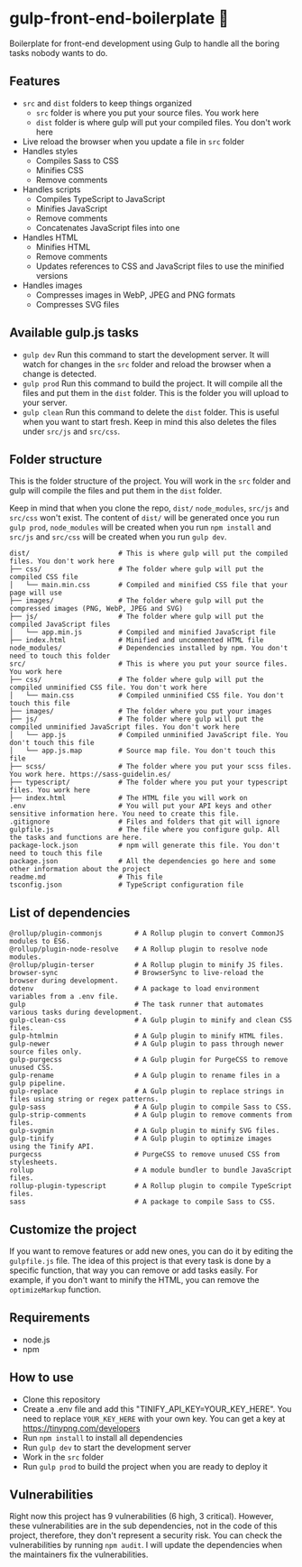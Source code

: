 # gulp-front-end-boilerplate 🥤

Boilerplate for front-end development using Gulp to handle all the boring tasks nobody wants to do.

## Features

- `src` and `dist` folders to keep things organized
  - `src` folder is where you put your source files. You work here
  - `dist` folder is where gulp will put your compiled files. You don't work here
- Live reload the browser when you update a file in `src` folder
- Handles styles
  - Compiles Sass to CSS
  - Minifies CSS
  - Remove comments
- Handles scripts
  - Compiles TypeScript to JavaScript
  - Minifies JavaScript
  - Remove comments
  - Concatenates JavaScript files into one
- Handles HTML
  - Minifies HTML
  - Remove comments
  - Updates references to CSS and JavaScript files to use the minified versions
- Handles images
  - Compresses images in WebP, JPEG and PNG formats
  - Compresses SVG files


## Available gulp.js tasks
- `gulp dev` Run this command to start the development server. It will watch for changes in the `src` folder and reload the browser when a change is detected.
- `gulp prod` Run this command to build the project. It will compile all the files and put them in the `dist` folder. This is the folder you will upload to your server.
- `gulp clean` Run this command to delete the `dist` folder. This is useful when you want to start fresh. Keep in mind this also deletes the files under `src/js` and `src/css`.

## Folder structure

This is the folder structure of the project. You will work in the `src` folder and gulp will compile the files and put them in the `dist` folder.

Keep in mind that when you clone the repo, `dist/` `node_modules`, `src/js` and `src/css` won't exist. The content of `dist/` will be generated once you run `gulp prod`, `node_modules` will be created when you run `npm install` and `src/js` and `src/css` will be created when you run `gulp dev`.

```
dist/                      # This is where gulp will put the compiled files. You don't work here
├── css/                   # The folder where gulp will put the compiled CSS file
│   └── main.min.css       # Compiled and minified CSS file that your page will use
├── images/                # The folder where gulp will put the compressed images (PNG, WebP, JPEG and SVG)
├── js/                    # The folder where gulp will put the compiled JavaScript files
│   └── app.min.js         # Compiled and minified JavaScript file
├── index.html             # Minified and uncommented HTML file
node_modules/              # Dependencies installed by npm. You don't need to touch this folder
src/                       # This is where you put your source files. You work here
├── css/                   # The folder where gulp will put the compiled unminified CSS file. You don't work here
│   └── main.css           # Compiled unminified CSS file. You don't touch this file
├── images/                # The folder where you put your images
├── js/                    # The folder where gulp will put the compiled unminified JavaScript files. You don't work here
│   └── app.js             # Compiled unminified JavaScript file. You don't touch this file
│   └── app.js.map         # Source map file. You don't touch this file
├── scss/                  # The folder where you put your scss files. You work here. https://sass-guidelin.es/
├── typescript/            # The folder where you put your typescript files. You work here
├── index.html             # The HTML file you will work on
.env                       # You will put your API keys and other sensitive information here. You need to create this file.
.gitignore                 # Files and folders that git will ignore
gulpfile.js                # The file where you configure gulp. All the tasks and functions are here.
package-lock.json          # npm will generate this file. You don't need to touch this file
package.json               # All the dependencies go here and some other information about the project
readme.md                  # This file
tsconfig.json              # TypeScript configuration file
```

## List of dependencies

```
@rollup/plugin-commonjs        # A Rollup plugin to convert CommonJS modules to ES6.
@rollup/plugin-node-resolve    # A Rollup plugin to resolve node modules.
@rollup/plugin-terser          # A Rollup plugin to minify JS files.
browser-sync                   # BrowserSync to live-reload the browser during development.
dotenv                         # A package to load environment variables from a .env file.
gulp                           # The task runner that automates various tasks during development.
gulp-clean-css                 # A Gulp plugin to minify and clean CSS files.
gulp-htmlmin                   # A Gulp plugin to minify HTML files.
gulp-newer                     # A Gulp plugin to pass through newer source files only.
gulp-purgecss                  # A Gulp plugin for PurgeCSS to remove unused CSS.
gulp-rename                    # A Gulp plugin to rename files in a gulp pipeline.
gulp-replace                   # A Gulp plugin to replace strings in files using string or regex patterns.
gulp-sass                      # A Gulp plugin to compile Sass to CSS.
gulp-strip-comments            # A Gulp plugin to remove comments from files.
gulp-svgmin                    # A Gulp plugin to minify SVG files.
gulp-tinify                    # A Gulp plugin to optimize images using the Tinify API.
purgecss                       # PurgeCSS to remove unused CSS from stylesheets.
rollup                         # A module bundler to bundle JavaScript files.
rollup-plugin-typescript       # A Rollup plugin to compile TypeScript files.
sass                           # A package to compile Sass to CSS.
```

## Customize the project
If you want to remove features or add new ones, you can do it by editing the `gulpfile.js` file. The idea of this project is that every task is done by a specific function, that way you can remove or add tasks easily. For example, if you don't want to minify the HTML, you can remove the `optimizeMarkup` function.

## Requirements
- node.js
- npm

## How to use

- Clone this repository
- Create a .env file and add this "TINIFY_API_KEY=YOUR_KEY_HERE". You need to replace `YOUR_KEY_HERE` with your own key. You can get a key at https://tinypng.com/developers
- Run `npm install` to install all dependencies
- Run `gulp dev` to start the development server
- Work in the `src` folder
- Run `gulp prod` to build the project when you are ready to deploy it

## Vulnerabilities

Right now this project has 9 vulnerabilities (6 high, 3 critical). However, these vulnerabilities are in the sub dependencies, not in the code of this project, therefore, they don't represent a security risk. You can check the vulnerabilities by running `npm audit`. I will update the dependencies when the maintainers fix the vulnerabilities.

